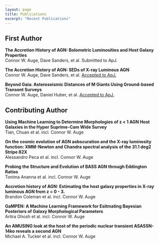 ```yaml
---
layout: page
title: Publications
excerpt: "Recent Publications"
---
```


<!-- ## Publications -->

<!-- A list is also available [online](https://scholar.google.co.uk/citations?user=LTOTl0YAAAAJ) -->

## First Author

**The Accretion History of AGN: Bolometric Luminosities and Host Galaxy Properties**<br/>
Connor W. Auge, Dave Sanders, et al.
Submitted to ApJ.

**The Accretion History of AGN: SEDs of X-ray Luminous AGN**<br/>
Connor W. Auge, Dave Sanders, et al.
[Accepted to ApJ.](https://ui.adsabs.harvard.edu/abs/2023ApJ...957...19A/abstract)

**Beyond Gaia: Asteroseismic Distances of M Giants Using Ground-based Transent Surveys**<br/>
Connor W. Auge, Daniel Huber, et al.
[Accepted to ApJ.](https://ui.adsabs.harvard.edu/abs/2020AJ....160...18A/abstract)

## Contributing Author

**Using Machine Learning to Determine Morphologies of z < 1 AGN Host Galaxies in the Hyper Suprime-Cam Wide Survey**<br/>
Tian, Chuan et al. incl. Connor W. Auge

**On the cosmic evolution of AGN aobscuration and the X-ray luminosity function: XMM-Newton and Chandra spectral analysis of the 31.1 deg2 Stripe 82X**<br/>
Alessandro Peca et al. incl. Connor W. Auge

**Probing the Structure and Evolution of BASS AGN through Eddington Ratios**<br/>
Tonima Ananna et al. incl. Connor W. Auge

**Accretion history of AGN: Estimating the host galaxy properties in X-ray luminous AGN from z = 0 - 3.**<br/>
Brandon Coleman et al. incl. Connor W. Auge

**GaMPEN: A Machine Learning Framework for Esitmating Bayesian Posteriors of Galaxy Morphological Parameters**<br/>
Aritra Ghosh et al. incl. Connor W. Auge

**An AMUSING look at the host of the periodic nuclear transient ASASSN-14ko reveals a second AGN**<br/>
Michael A. Tucker et al. incl. Connor W. Auge

<!-- - [GitHub Pages Workshop](https://github.com/BioData-Club/githubPagesTutorial) -->
